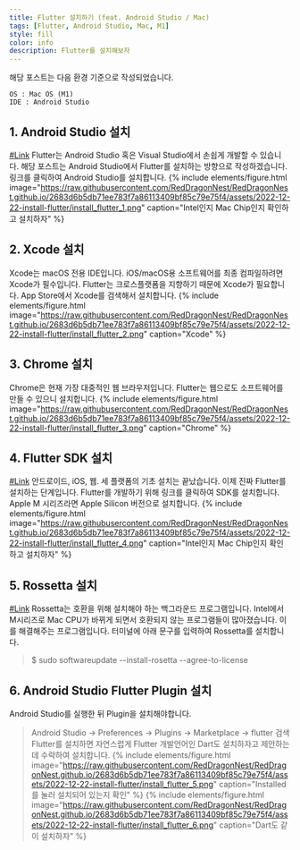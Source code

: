 ```yaml
---
title: Flutter 설치하기 (feat. Android Studio / Mac)
tags: [Flutter, Android Studio, Mac, M1]
style: fill
color: info
description: Flutter를 설치해보자
---
```


해당 포스트는 다음 환경 기준으로 작성되었습니다.

```
OS : Mac OS (M1)
IDE : Android Studio
```


## 1. Android Studio 설치

[#Link](https://developer.android.com/studio)
Flutter는 Android Studio 혹은 Visual Studio에서 손쉽게 개발할 수 있습니다.
해당 포스트는 Android Studio에서 Flutter를 설치하는 방향으로 작성하겠습니다.
링크를 클릭하여 Android Studio를 설치합니다.
{% include elements/figure.html image="https://raw.githubusercontent.com/RedDragonNest/RedDragonNest.github.io/2683d6b5db71ee783f7a86113409bf85c79e75f4/assets/2022-12-22-install-flutter/install_flutter_1.png" caption="Intel인지 Mac Chip인지 확인하고 설치하자" %}


## 2. Xcode 설치

Xcode는 macOS 전용 IDE입니다.
iOS/macOS용 소프트웨어를 최종 컴파일하려면 Xcode가 필수입니다.
Flutter는 크로스플랫폼을 지향하기 때문에 Xcode가 필요합니다.
App Store에서 Xcode를 검색해서 설치합니다.
{% include elements/figure.html image="https://raw.githubusercontent.com/RedDragonNest/RedDragonNest.github.io/2683d6b5db71ee783f7a86113409bf85c79e75f4/assets/2022-12-22-install-flutter/install_flutter_2.png" caption="Xcode" %}


## 3. Chrome 설치

Chrome은 현재 가장 대중적인 웹 브라우저입니다.
Flutter는 웹으로도 소프트웨어를 만들 수 있으니 설치합니다.
{% include elements/figure.html image="https://raw.githubusercontent.com/RedDragonNest/RedDragonNest.github.io/2683d6b5db71ee783f7a86113409bf85c79e75f4/assets/2022-12-22-install-flutter/install_flutter_3.png" caption="Chrome" %}


## 4. Flutter SDK 설치

[#Link](https://docs.flutter.dev/get-started/install/macos)
안드로이드, iOS, 웹. 세 플랫폼의 기초 설치는 끝났습니다.
이제 진짜 Flutter를 설치하는 단계입니다.
Flutter를 개발하기 위해 링크를 클릭하여 SDK를 설치합니다.
Apple M 시리즈라면 Apple Silicon 버전으로 설치합니다.
{% include elements/figure.html image="https://raw.githubusercontent.com/RedDragonNest/RedDragonNest.github.io/2683d6b5db71ee783f7a86113409bf85c79e75f4/assets/2022-12-22-install-flutter/install_flutter_4.png" caption="Intel인지 Mac Chip인지 확인하고 설치하자" %}


## 5. Rossetta 설치

[#Link](https://github.com/flutter/flutter/wiki/Developing-with-Flutter-on-Apple-Silicon)
Rossetta는 호환을 위해 설치해야 하는 백그라운드 프로그램입니다.
Intel에서 M시리즈로 Mac CPU가 바뀌게 되면서 호환되지 않는 프로그램들이 많아졌습니다.
이를 해결해주는 프로그램입니다.
터미널에 아래 문구를 입력하여 Rossetta를 설치합니다.
> $ sudo softwareupdate --install-rosetta --agree-to-license


## 6. Android Studio Flutter Plugin 설치

Android Studio를 실행한 뒤 Plugin을 설치해야합니다.
> Android Studio -> Preferences -> Plugins -> Marketplace -> flutter 검색
Flutter를 설치하면 자연스럽게 Flutter 개발언어인 Dart도 설치하자고 제안하는데 수락하여 설치합니다.
{% include elements/figure.html image="https://raw.githubusercontent.com/RedDragonNest/RedDragonNest.github.io/2683d6b5db71ee783f7a86113409bf85c79e75f4/assets/2022-12-22-install-flutter/install_flutter_5.png" caption="Installed를 눌러 설치되어 있는지 확인" %}
{% include elements/figure.html image="https://raw.githubusercontent.com/RedDragonNest/RedDragonNest.github.io/2683d6b5db71ee783f7a86113409bf85c79e75f4/assets/2022-12-22-install-flutter/install_flutter_6.png" caption="Dart도 같이 설치하자" %}


